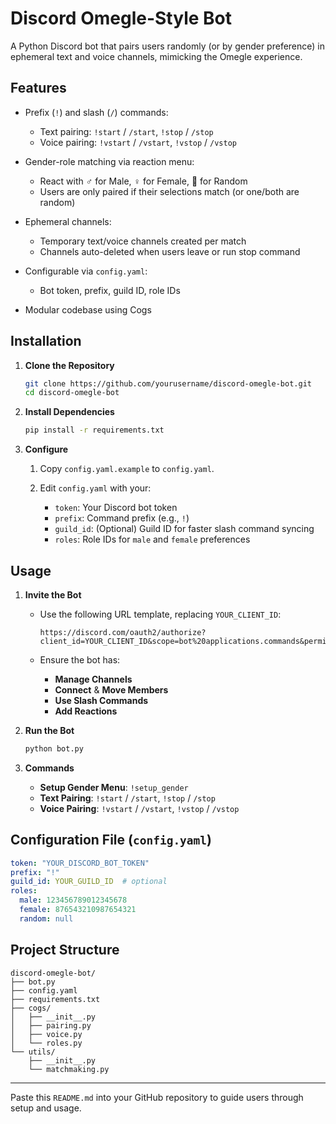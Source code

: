 # Discord Omegle-Style Bot

A Python Discord bot that pairs users randomly (or by gender preference) in ephemeral text and voice channels, mimicking the Omegle experience.

## Features

* Prefix (`!`) and slash (`/`) commands:

  * Text pairing: `!start` / `/start`, `!stop` / `/stop`
  * Voice pairing: `!vstart` / `/vstart`, `!vstop` / `/vstop`
* Gender-role matching via reaction menu:

  * React with ♂️ for Male, ♀️ for Female, 🎲 for Random
  * Users are only paired if their selections match (or one/both are random)
* Ephemeral channels:

  * Temporary text/voice channels created per match
  * Channels auto-deleted when users leave or run stop command
* Configurable via `config.yaml`:

  * Bot token, prefix, guild ID, role IDs
* Modular codebase using Cogs

## Installation

1. **Clone the Repository**

   ```bash
   git clone https://github.com/yourusername/discord-omegle-bot.git
   cd discord-omegle-bot
   ```

2. **Install Dependencies**

   ```bash
   pip install -r requirements.txt
   ```

3. **Configure**

   1. Copy `config.yaml.example` to `config.yaml`.
   2. Edit `config.yaml` with your:

      * `token`: Your Discord bot token
      * `prefix`: Command prefix (e.g., `!`)
      * `guild_id`: (Optional) Guild ID for faster slash command syncing
      * `roles`: Role IDs for `male` and `female` preferences

## Usage

1. **Invite the Bot**

   * Use the following URL template, replacing `YOUR_CLIENT_ID`:

     ```
     https://discord.com/oauth2/authorize?client_id=YOUR_CLIENT_ID&scope=bot%20applications.commands&permissions=274878067776
     ```
   * Ensure the bot has:

     * **Manage Channels**
     * **Connect** & **Move Members**
     * **Use Slash Commands**
     * **Add Reactions**

2. **Run the Bot**

   ```bash
   python bot.py
   ```

3. **Commands**

   * **Setup Gender Menu**: `!setup_gender`
   * **Text Pairing**: `!start` / `/start`, `!stop` / `/stop`
   * **Voice Pairing**: `!vstart` / `/vstart`, `!vstop` / `/vstop`

## Configuration File (`config.yaml`)

```yaml
token: "YOUR_DISCORD_BOT_TOKEN"
prefix: "!"
guild_id: YOUR_GUILD_ID  # optional
roles:
  male: 123456789012345678
  female: 876543210987654321
  random: null
```

## Project Structure

```
discord-omegle-bot/
├── bot.py
├── config.yaml
├── requirements.txt
├── cogs/
│   ├── __init__.py
│   ├── pairing.py
│   ├── voice.py
│   └── roles.py
└── utils/
    ├── __init__.py
    └── matchmaking.py
```


---

Paste this `README.md` into your GitHub repository to guide users through setup and usage.
